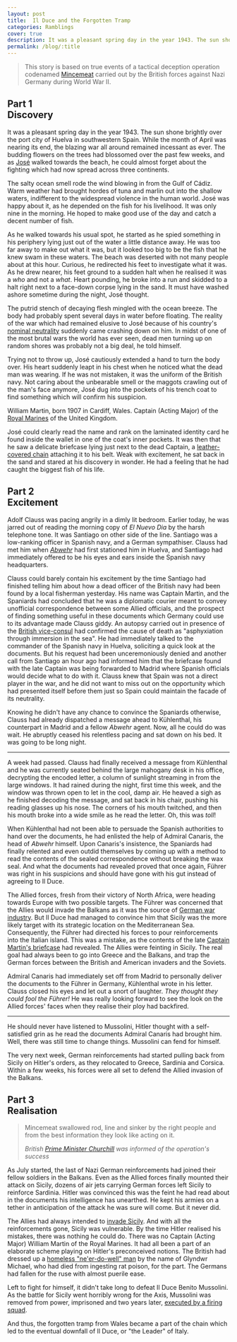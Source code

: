 ```yaml
---
layout: post
title:  Il Duce and the Forgotten Tramp
categories: Ramblings
cover: true
description: It was a pleasant spring day in the year 1943. The sun shone brightly over the port city of Huelva in southwestern Spain. While the month of April was nearing its end, the blazing war all around remained incessant as ever.
permalink: /blog/:title
---
```


<!-- wp:quote {"className":"is-style-default"} -->
<blockquote class="wp-block-quote is-style-default"><p>This story is based on true events of a tactical deception operation codenamed <a href="https://www.bbc.com/news/magazine-11887115">Mincemeat</a> carried out by the British forces against Nazi Germany during World War II.</p></blockquote>
<!-- /wp:quote -->

<!-- wp:heading {"textAlign":"center"} -->
<h2 class="has-text-align-center">Part 1<br><strong>Discovery</strong></h2>
<!-- /wp:heading -->

<!-- wp:paragraph -->
<p>It was a pleasant spring day in the year 1943. The sun shone brightly over the port city of Huelva in southwestern Spain. While the month of April was nearing its end, the blazing war all around remained incessant as ever. The budding flowers on the trees had blossomed over the past few weeks, and as <a href="https://books.google.de/books?id=991oOoyimssC&amp;lpg=PP1&amp;dq=isbn%3A9781408809211&amp;pg=PP1#v=onepage&amp;q&amp;f=false">José</a> walked towards the beach, he could almost forget about the fighting which had now spread across three continents.</p>
<!-- /wp:paragraph -->

<!-- wp:paragraph -->
<p>The salty ocean smell rode the wind blowing in from the Gulf of Cádiz. Warm weather had brought hordes of tuna and marlin out into the shallow waters, indifferent to the widespread violence in the human world. José was happy about it, as he depended on the fish for his livelihood. It was only nine in the morning. He hoped to make good use of the day and catch a decent number of fish.</p>
<!-- /wp:paragraph -->

<!-- wp:paragraph -->
<p>As he walked towards his usual spot, he started as he spied something in his periphery lying just out of the water a little distance away. He was too far away to make out what it was, but it looked too big to be the fish that he knew swam in these waters. The beach was deserted with not many people about at this hour. Curious, he redirected his feet to investigate what it was. As he drew nearer, his feet ground to a sudden halt when he realised it was a <em>who</em> and not a <em>what</em>. Heart pounding, he broke into a run and skidded to a halt right next to a face-down corpse lying in the sand. It must have washed ashore sometime during the night, José thought.</p>
<!-- /wp:paragraph -->

<!-- wp:paragraph -->
<p>The putrid stench of decaying flesh mingled with the ocean breeze. The body had probably spent several days in water before floating. The reality of the war which had remained elusive to José because of his country's <a href="https://books.google.de/books?id=Yp8PflGFt0wC&amp;lpg=PP1&amp;pg=PP1#v=onepage&amp;q&amp;f=false">nominal neutrality</a> suddenly came crashing down on him. In midst of one of the most brutal wars the world has ever seen, dead men turning up on random shores was probably not a big deal, he told himself.</p>
<!-- /wp:paragraph -->

<!-- wp:paragraph -->
<p>Trying not to throw up, José cautiously extended a hand to turn the body over. His heart suddenly leapt in his chest when he noticed what the dead man was wearing. If he was not mistaken, it was the uniform of the British navy. Not caring about the unbearable smell or the maggots crawling out of the man's face anymore, José dug into the pockets of his trench coat to find something which will confirm his suspicion.</p>
<!-- /wp:paragraph -->

<!-- wp:paragraph -->
<p>William Martin, born 1907 in Cardiff, Wales. Captain (Acting Major) of the <a href="https://en.wikipedia.org/wiki/Royal_Marines">Royal Marines</a> of the United Kingdom.</p>
<!-- /wp:paragraph -->

<!-- wp:paragraph -->
<p>José could clearly read the name and rank on the laminated identity card he found inside the wallet in one of the coat's inner pockets. It was then that he saw a delicate briefcase lying just next to the dead Captain, a <a href="https://en.wikipedia.org/wiki/Operation_Mincemeat#Developing_the_plan;_the_corpse's_new_identity">leather-covered chain</a> attaching it to his belt. Weak with excitement, he sat back in the sand and stared at his discovery in wonder. He had a feeling that he had caught the biggest fish of his life.</p>
<!-- /wp:paragraph -->

<!-- wp:heading {"textAlign":"center"} -->
<h2 class="has-text-align-center" id="block-d40aacb5-5a8e-45dd-a7eb-0529c81bd9fc">Part 2<br><strong>Excitement</strong></h2>
<!-- /wp:heading -->

<!-- wp:paragraph -->
<p>Adolf Clauss was pacing angrily in a dimly lit bedroom. Earlier today, he was jarred out of reading the morning copy of <em>El Nuevo Dia</em> by the harsh telephone tone. It was Santiago on other side of the line. Santiago was a low-ranking officer in Spanish navy, and a German sympathiser. Clauss had met him when <em><a href="https://spartacus-educational.com/GERabwehr.htm">Abwehr</a></em> had first stationed him in Huelva, and Santiago had immediately offered to be his eyes and ears inside the Spanish navy headquarters.</p>
<!-- /wp:paragraph -->

<!-- wp:paragraph -->
<p>Clauss could barely contain his excitement by the time Santiago had finished telling him about how a dead officer of the British navy had been found by a local fisherman yesterday. His name was Captain Martin, and the Spaniards had concluded that he was a diplomatic courier meant to convey unofficial correspondence between some Allied officials, and the prospect of finding something useful in these documents which Germany could use to its advantage made Clauss giddy. An autopsy carried out in presence of the <a href="https://books.google.de/books?id=5z3o4ZovHBwC&amp;pg=PT327&amp;lpg=PT327&amp;dq=Francis+Haselden+british+vice-consul&amp;source=bl&amp;ots=EijX09_fMK&amp;sig=ACfU3U3P3RZfbF-94jvUOLGdzpFUz-V9jQ&amp;hl=en&amp;sa=X&amp;ved=2ahUKEwiAhb2R7OzoAhVMUhUIHZUQBF8Q6AEwAnoECAsQKQ#v=onepage&amp;q=Francis%20Haselden%20british%20vice-consul&amp;f=false">British vice-consul</a> had confirmed the cause of death as "asphyxiation through immersion in the sea". He had immediately talked to the commander of the Spanish navy in Huelva, soliciting a quick look at the documents. But his request had been unceremoniously denied and another call from Santiago an hour ago had informed him that the briefcase found with the late Captain was being forwarded to Madrid where Spanish officials would decide what to do with it. Clauss knew that Spain was not a direct player in the war, and he did not want to miss out on the opportunity which had presented itself before them just so Spain could maintain the facade of its neutrality.</p>
<!-- /wp:paragraph -->

<!-- wp:paragraph -->
<p>Knowing he didn't have any chance to convince the Spaniards otherwise, Clauss had already dispatched a message ahead to Kühlenthal,&nbsp;his counterpart in Madrid and a fellow <em>Abwehr</em> agent. Now, all he could do was wait. He abruptly ceased his relentless pacing and sat down on his bed. It was going to be long night.</p>
<!-- /wp:paragraph -->

<!-- wp:separator -->
<hr class="wp-block-separator"/>
<!-- /wp:separator -->

<!-- wp:paragraph -->
<p>A week had passed. Clauss had finally received a message from Kühlenthal and he was currently seated behind the large mahogany desk in his office, decrypting the encoded letter, a column of sunlight streaming in from the large windows. It had rained during the night, first time this week, and the window was thrown open to let in the cool, damp air. He heaved a sigh as he finished decoding the message, and sat back in his chair, pushing his reading glasses up his nose. The corners of his mouth twitched, and then his mouth broke into a wide smile as he read the letter. Oh, this was <em>toll</em>!</p>
<!-- /wp:paragraph -->

<!-- wp:paragraph -->
<p>When Kühlenthal had not been able to persuade the Spanish authorities to hand over the documents, he had enlisted the help of Admiral Canaris, the head of <em>Abwehr<strong> </strong></em>himself. Upon Canaris's insistence, the Spaniards had finally relented and even outdid themselves by coming up with a method to read the contents of the sealed correspondence without breaking the wax seal. And what the documents had revealed proved that once again, Führer was right in his suspicions and should have gone with his gut instead of agreeing to Il Duce.</p>
<!-- /wp:paragraph -->

<!-- wp:paragraph -->
<p>The Allied forces, fresh from their victory of North Africa, were heading towards Europe with two possible targets. The Führer was concerned that the Allies would invade the Balkans as it was the source of <a href="https://ww2-weapons.com/german-arms-production/">German war industry</a>. But Il Duce had managed to convince him that Sicily was the more likely target with its strategic location on the Mediterranean Sea. Consequently, the Führer had directed his forces to pour reinforcements into the Italian island. This was a mistake, as the contents of the late <a href="https://www.newyorker.com/magazine/2010/05/10/pandoras-briefcase">Captain Martin's briefcase</a> had revealed. The Allies were feinting in Sicily. The real goal had always been to go into Greece and the Balkans, and trap the German forces between the British and American invaders and the Soviets.</p>
<!-- /wp:paragraph -->

<!-- wp:paragraph -->
<p>Admiral Canaris had immediately set off from Madrid to personally deliver the documents to the Führer in Germany, Kühlenthal wrote in his letter. Clauss closed his eyes and let out a snort of laughter. <em>They thought they could fool the Führer! </em>He was really looking forward to see the look on the Allied forces' faces when they realise their ploy had backfired.</p>
<!-- /wp:paragraph -->

<!-- wp:separator -->
<hr class="wp-block-separator"/>
<!-- /wp:separator -->

<!-- wp:paragraph -->
<p>He should never have listened to Mussolini, Hitler thought with a self-satisfied grin as he read the documents Admiral Canaris had brought him. Well, there was still time to change things. Mussolini can fend for himself.</p>
<!-- /wp:paragraph -->

<!-- wp:paragraph -->
<p>The very next week, German reinforcements had started pulling back from Sicily on Hitler's orders, as they relocated to Greece, Sardinia and Corsica. Within a few weeks, his forces were all set to defend the Allied invasion of the Balkans.</p>
<!-- /wp:paragraph -->

<!-- wp:heading {"textAlign":"center"} -->
<h2 class="has-text-align-center" id="block-d40aacb5-5a8e-45dd-a7eb-0529c81bd9fc">Part 3<br><strong>Realisation</strong></h2>
<!-- /wp:heading -->

<!-- wp:quote -->
<blockquote class="wp-block-quote"><p>Mincemeat swallowed rod, line and sinker by the right people and from the best information they look like acting on it.</p><cite>British <a href="https://www.britannica.com/biography/Winston-Churchill">Prime Minister Churchill</a> was informed of the operation's success</cite></blockquote>
<!-- /wp:quote -->

<!-- wp:paragraph -->
<p>As July started, the last of Nazi German reinforcements had joined their fellow soldiers in the Balkans. Even as the Allied forces finally mounted their attack on Sicily, dozens of air jets carrying German forces left Sicily to reinforce Sardinia. Hitler was convinced this was the feint he had read about in the documents his intelligence has unearthed. He kept his armies on a tether in anticipation of the attack he was sure will come. But it never did.</p>
<!-- /wp:paragraph -->

<!-- wp:paragraph -->
<p>The Allies had always intended to <a href="https://www.historyplace.com/worldwar2/defeat/italy-invaded.htm">invade Sicily</a>. And with all the reinforcements gone, Sicily was vulnerable. By the time Hitler realised his mistakes, there was nothing he could do. There was no Captain (Acting Major) William Martin of the Royal Marines. It had all been a part of an elaborate scheme playing on Hitler's preconceived notions. The British had dressed up a <a href="http://omgfacts.com/the-homeless-man-who-helped-win-wwii/">homeless "ne'er-do-well" man</a> by the name of Glyndwr Michael, who had died from ingesting rat poison, for the part. The Germans had fallen for the ruse with almost puerile ease.</p>
<!-- /wp:paragraph -->

<!-- wp:paragraph -->
<p>Left to fight for himself, it didn't take long to defeat Il Duce Benito Mussolini. As the battle for Sicily went horribly wrong for the Axis, Mussolini was removed from power, imprisoned and two years later, <a href="https://www.history.com/news/mussolinis-final-hours-70-years-ago">executed by a firing squad</a>.</p>
<!-- /wp:paragraph -->

<!-- wp:paragraph -->
<p>And thus, the forgotten tramp from Wales became a part of the chain which led to the eventual downfall of Il Duce, or "the Leader" of Italy.</p>
<!-- /wp:paragraph -->

